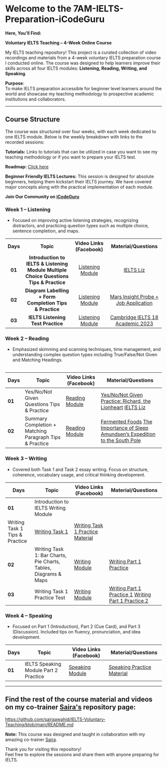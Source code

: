 # Welcome to the 7AM-IELTS-Preparation-iCodeGuru

**Here, You'll Find:**

**Voluntary IELTS Teaching – 4-Week Online Course**

My IELTS teaching repository! This project is a curated collection of video recordings and materials from a 4-week voluntary IELTS preparation course I conducted online. The course was designed to help learners improve their skills across all four IELTS modules: **Listening, Reading, Writing, and Speaking**.

**Purpose**:  
To make IELTS preparation accessible for beginner level learners around the world and showcase my teaching methodology to prospective academic institutions and collaborators.

---

##  Course Structure

The course was structured over four weeks, with each week dedicated to one IELTS module. Below is the weekly breakdown with links to the recorded sessions:

**Tutorials:** Links to tutorials that can be utilized in case you want to see my teaching methodology or if you want to prepare your IELTS test.

**Roadmap:** [Click here](https://docs.google.com/document/d/1KuRUsrp1SDTLdA43-7bw3VnYlxsAxbG6rDmEQsEeuGI/edit?usp=sharing)

**Beginner Friendly IELTS Lectures:** This session is designed for absolute beginners, helping them kickstart their IELTS journey. We have
 covered major concepts along with the practical implementation of each module.

**Join Our Community on [iCodeGuru](https://icode.guru/join/)**

### Week 1 – Listening    
- Focused on improving active listening strategies, recognizing distractors, and practicing question types such as multiple choice, sentence completion, and maps.

<table>
    <tbody>
     <tr>
      <th>Days</th>
      <th>Topic</th>
      <th>Video Links (Facebook)</br></th>
      <th>Material/Questions</th>
     </tr> 
    <tr>
       <td align="center"><b>01</b></td>
       <td align="center"><b>Introduction to IELTS & Listening Module
Multiple Choice Questions Tips & Practice
</b></td>
       <td align="center"><a href="https://www.facebook.com/watch/?v=1698416964120705&rdid=nsZgrkgMPwaqkfXP">Listening Module</td>
    <td align="center" ><a href="https://ieltsliz.com/ielts-listening/">IELTS Liz</td>
    </tr>
      <tr>
    <td align="center"><b>02</b></td>
    <td align="center"><b>Diagram Labelling + Form Completion Tips & Practice</b></td>
    <td align="center"><a href="https://www.facebook.com/watch/?v=1088813699572354&rdid=MtbHBeo3FFqAi54l">Listening Module</td>
    <td align="center" ><a href="https://ieltsliz.com/ielts-listening/">Mars Insight Probe + Job Application</td  
  </tr>  
  <tr>
       <td align="center"><b>03</b></td>
       <td align="center"><b>IELTS Listening Test Practice</b></td>
       <td align="center"><a href="https://www.facebook.com/watch/?v=1079695787655278&rdid=63yVVYqhPF1CGEKi">Listening Module</td>
      <td align="center" ><a href="https://www.jumpinto.com/ielts/practice/academic/18/1/listening/1">Cambridge IELTS 18 Academic 2023</td>
    </tr>
</tbody>
<table>

### Week 2 – Reading    
- Emphasized skimming and scanning techniques, time management, and understanding complex question types including True/False/Not Given and Matching Headings.

| Days | Topic | Video Links (Facebook) | Material/Questions |
|------|-------|------------------------|--------------------|
| **01** | Yes/No/Not Given Questions Tips & Practice | [Reading Module](https://www.facebook.com/watch/?v=1074995237703321&rdid=Cpn5F7HwDf373iHQ) | [Yes/No/Not Given Practice: Richard, the Lionheart](https://ieltsliz.com/ielts-yes-no-not-given-practice/) [IELTS Liz](https://ieltsliz.com/ielts-reading-lessons-information-and-tips/)|
| **02** | Summary Completion + Matching Paragraph Tips & Practice  | [Reading Module](https://www.facebook.com/watch/?v=1070705555144221&rdid=uooBM9DJnywahFed) | [Fermented Foods](https://ieltsliz.com/food-ielts-summary-reading-practice/) [The Importance of Sleep](https://ieltsliz.com/ielts-reading-summary/) [Amundsen’s Expedition to the South Pole](https://ieltsliz.com/matching-paragraph-information-ielts-reading/)|

### Week 3 – Writing   
- Covered both Task 1 and Task 2 essay writing. Focus on structure, coherence, vocabulary usage, and critical thinking development.

| Days | Topic | Video Links (Facebook) | Material/Questions |
|------|-------|------------------------|--------------------|
| **01** | Introduction to IELTS Writing Module
Writing Task 1 Tips & Practice | [Writing Task 1](https://www.facebook.com/watch/?v=2175813809571078&rdid=gnsYVuZF9dTXvLo1) | [Writing Task 1 Practice Material](https://ieltsliz.com/ielts-sample-chart-for-writing-task-1/) |
| **02** | Writing Task 1: Bar Charts, Pie Charts, Tables, Diagrams & Maps  | [Writing Module](https://www.facebook.com/watch/?v=24515979404719594&rdid=qTM8hfw5u0Uhv3uk) | [Writing Part 1 Practice](https://ieltsliz.com/ielts-writing-task-1-lessons-and-tips/#)|
| **03** | Writing Task 1 Practice Test | [Writing Module](https://www.facebook.com/watch/?v=1772683630789976&rdid=JJeZcgVwAd94Q4oz) | [Writing Part 1 Practice 1](https://www.jumpinto.com/ielts/practice/academic/20/1/writing/1) [Writing Part 1 Practice 2](https://www.jumpinto.com/ielts/practice/academic/18/1/writing/1)|

### Week 4 – Speaking   
- Focused on Part 1 (Introduction), Part 2 (Cue Card), and Part 3 (Discussion). Included tips on fluency, pronunciation, and idea development.

| Days | Topic | Video Links (Facebook) | Material/Questions |
|------|-------|------------------------|--------------------|
| **01** | IELTS Speaking Module Part 2 Practice| [Speaking Module](https://www.facebook.com/watch/?v=766669259460929&rdid=6z2DcTg16wu6esEq) | [Speaking Practice Material](https://ieltsliz.com/ielts-speaking-part-2-topics/) |

</table>

---

##  Find the rest of the course material and videos on my co-trainer [Saira's](https://github.com/sairaawahid) repository page:
https://github.com/sairaawahid/IELTS-Voluntary-Teaching/blob/main/README.md

**Note:** 
This course was designed and taught in collaboration with my amazing co-trainer [Saira](https://github.com/sairaawahid).

Thank you for visiting this repository!  
Feel free to explore the sessions and share them with anyone preparing for IELTS.
